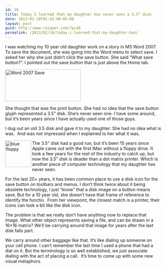 ```yaml
---
id: 18
title: Today I learned that my daughter has never seen a 3.5” disk
date: 2013-02-10T05:42:00-05:00
layout: post
guid: http://www.rajapet.com/?p=18
permalink: /2013/02/10/today-i-learned-that-my-daughter-has/
---
```

I was watching my 10 year old daughter work on a story in MS Word 2007. To save the document, she was going into the Word menu to select save. I asked her why she just didn’t click the save button. She said “What save button?”. I pointed out the save button that is just above the Home tab.

[<img loading="lazy" title="Word 2007 Save" border="0" alt="Word 2007 Save" src="https://i2.wp.com/lh4.ggpht.com/-cwUU_pp__4o/URczNWSTwcI/AAAAAAAAADE/jGomxp3e-ho/Word%2525202007%252520Save_thumb.png?resize=244%2C103" width="244" height="103"   />](https://i0.wp.com/lh5.ggpht.com/-MWkg7SGokI8/URczNEgld5I/AAAAAAAAAC8/GPlXZBcy2KI/s1600-h/Word%2525202007%252520Save%25255B2%25255D.png)

She thought that was the print button. She had no idea that the save button glyph represented a 3.5” disk. She’s never seen one. I have some around, but it’s been years since I have actually used one of those guys.

I dug out an old 3.5 disk and gave it to my daughter. She had no idea what is was.  And was not impressed when I explained to her what it was.

[<img loading="lazy" title="blue floppy" border="0" alt="blue floppy" align="left" src="https://i0.wp.com/lh4.ggpht.com/-eLwjlwSmqV0/URczOXTbrSI/AAAAAAAAADU/Jkg0Yt62DF8/blue%252520floppy_thumb%25255B2%25255D.png?resize=84%2C86" width="84" height="86"   />](https://i2.wp.com/lh3.ggpht.com/-vd86U1-MMR4/URczNwRU4fI/AAAAAAAAADM/G7wjNz3NwIA/s1600-h/blue%252520floppy%25255B4%25255D.png)

The 3.5” disk had a good run, but it’s been 15 years since Apple came out with the first iMac without a floppy drive. It took a few years for the rest of the industry to catch up, but now the 3.5” disk is deader than a dot matrix printer. Which is another piece of computer technology that my daughter has never seen.  

For the last 20+ years, it has been common place to use a disk icon for the save button on toolbars and menus. I don’t think twice about it being obsolete technology, I just “know” that a disk image on a button means save. But for a 10 year old, she doesn’t have that frame of reference to identify the functio.  From her viewpoint, the closest match is a printer, their icons can look a bit like the disk icon.

The problem is that we really don’t have anything now to replace that image. What other object represents saving a file, and can be drawn in a 16&#215;16 matrix? We’ll be carrying around that image for years after the last disk falls part.  

We carry around other baggage like that. It’s like dialing up someone on your cell phone. I can’t remember the last time I used a phone that had a dial on it. But the terminology is so well established, we just associate dialing with the act of placing a call.  It’s time to come up with some new visual metaphors.